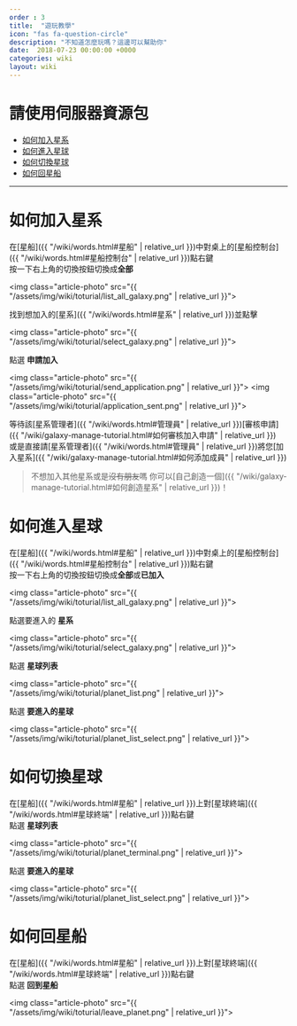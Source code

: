 ```yaml
---
order : 3
title:  "遊玩教學"
icon: "fas fa-question-circle"
description: "不知道怎麼玩嗎？這邊可以幫助你"
date:  2018-07-23 00:00:00 +0000
categories: wiki
layout: wiki
---
```


# 請使用伺服器資源包

- [如何加入星系](#如何加入星系)
- [如何進入星球](#如何進入星球)
- [如何切換星球](#如何切換星球)
- [如何回星船](#如何回星船)
  
---

# 如何加入星系

在[星船]({{ "/wiki/words.html#星船" | relative_url }})中對桌上的[星船控制台]({{ "/wiki/words.html#星船控制台" | relative_url }})點右鍵  
按一下右上角的切換按鈕切換成**全部**  

<img class="article-photo" src="{{ "/assets/img/wiki/toturial/list_all_galaxy.png" | relative_url }}">

找到想加入的[星系]({{ "/wiki/words.html#星系" | relative_url }})並點擊  

<img class="article-photo" src="{{ "/assets/img/wiki/toturial/select_galaxy.png" | relative_url }}">

點選 **申請加入**  

<img class="article-photo" src="{{ "/assets/img/wiki/toturial/send_application.png" | relative_url }}">
<img class="article-photo" src="{{ "/assets/img/wiki/toturial/application_sent.png" | relative_url }}">

等待該[星系管理者]({{ "/wiki/words.html#管理員" | relative_url }})[審核申請]({{ "/wiki/galaxy-manage-tutorial.html#如何審核加入申請" | relative_url }})  
或是直接請[星系管理者]({{ "/wiki/words.html#管理員" | relative_url }})將您[加入星系]({{ "/wiki/galaxy-manage-tutorial.html#如何添加成員" | relative_url }})

> 不想加入其他星系或是~~沒有朋友~~嗎 你可以[自己創造一個]({{ "/wiki/galaxy-manage-tutorial.html#如何創造星系" | relative_url }})！

# 如何進入星球

在[星船]({{ "/wiki/words.html#星船" | relative_url }})中對桌上的[星船控制台]({{ "/wiki/words.html#星船控制台" | relative_url }})點右鍵  
按一下右上角的切換按鈕切換成**全部**或**已加入**  

<img class="article-photo" src="{{ "/assets/img/wiki/toturial/list_all_galaxy.png" | relative_url }}">

點選要進入的 **星系**  

<img class="article-photo" src="{{ "/assets/img/wiki/toturial/select_galaxy.png" | relative_url }}">

點選 **星球列表**  

<img class="article-photo" src="{{ "/assets/img/wiki/toturial/planet_list.png" | relative_url }}">

點選 **要進入的星球**

<img class="article-photo" src="{{ "/assets/img/wiki/toturial/planet_list_select.png" | relative_url }}">

# 如何切換星球

在[星船]({{ "/wiki/words.html#星船" | relative_url }})上對[星球終端]({{ "/wiki/words.html#星球終端" | relative_url }})點右鍵  
點選 **星球列表**  

<img class="article-photo" src="{{ "/assets/img/wiki/toturial/planet_terminal.png" | relative_url }}">

點選 **要進入的星球**

<img class="article-photo" src="{{ "/assets/img/wiki/toturial/planet_list_select.png" | relative_url }}">

# 如何回星船

在[星船]({{ "/wiki/words.html#星船" | relative_url }})上對[星球終端]({{ "/wiki/words.html#星球終端" | relative_url }})點右鍵  
點選 **回到星船**

<img class="article-photo" src="{{ "/assets/img/wiki/toturial/leave_planet.png" | relative_url }}">
